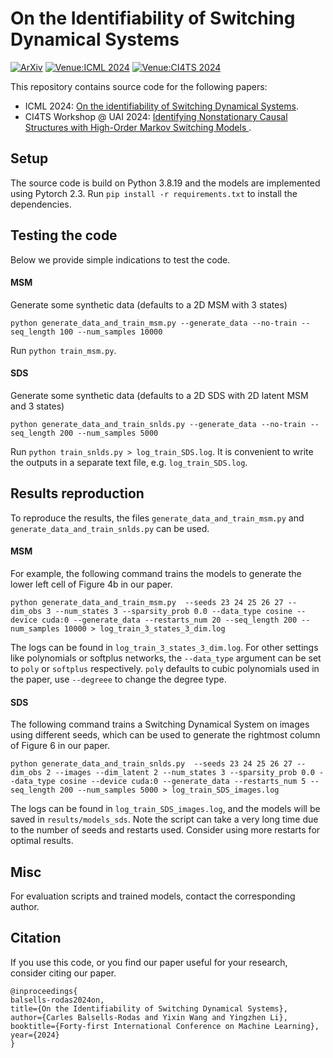 # On the Identifiability of Switching Dynamical Systems

[![ArXiv](https://img.shields.io/static/v1?label=arXiv&message=2305.15925&color=B31B1B)](https://arxiv.org/abs/2305.15925) [![Venue:ICML 2024](https://img.shields.io/badge/Venue-ICML_2024-007CFF)](https://icml.cc)  [![Venue:CI4TS 2024](https://img.shields.io/badge/Venue-CI4TS@UAI_24-ebdb34)](https://sites.google.com/view/ci4ts2024/home)

This repository contains source code for the following papers:
- ICML 2024:  [On the identifiability of Switching Dynamical Systems](https://arxiv.org/abs/2305.15925).
- CI4TS Workshop @ UAI 2024:  [Identifying Nonstationary Causal Structures with High-Order Markov Switching Models
](https://arxiv.org/abs/2406.17698).

## Setup

The source code is build on Python 3.8.19 and the models are implemented using Pytorch 2.3. Run `pip install -r requirements.txt` to install the dependencies.


## Testing the code

Below we provide simple indications to test the code.

#### MSM

Generate some synthetic data (defaults to a 2D MSM with 3 states)

``python generate_data_and_train_msm.py --generate_data --no-train --seq_length 100 --num_samples 10000``

Run `python train_msm.py`.

#### SDS

Generate some synthetic data (defaults to a 2D SDS with 2D latent MSM and 3 states)

``python generate_data_and_train_snlds.py --generate_data --no-train --seq_length 200 --num_samples 5000``

Run `python train_snlds.py > log_train_SDS.log`. It is convenient to write the outputs in a separate text file, e.g. `log_train_SDS.log`.

## Results reproduction

To reproduce the results, the files `generate_data_and_train_msm.py` and `generate_data_and_train_snlds.py` can be used.

#### MSM

For example, the following command trains the models to generate the lower left cell of Figure 4b in our paper.

``python generate_data_and_train_msm.py  --seeds 23 24 25 26 27 --dim_obs 3 --num_states 3 --sparsity_prob 0.0 --data_type cosine --device cuda:0 --generate_data --restarts_num 20 --seq_length 200 --num_samples 10000 > log_train_3_states_3_dim.log``

The logs can be found in `log_train_3_states_3_dim.log`. For other settings like polynomials or softplus networks, the ``--data_type`` argument can be set to ``poly`` or ``softplus`` respectively. ``poly`` defaults to cubic polynomials used in the paper, use ``--degreee`` to change the degree type.

#### SDS

The following command trains a Switching Dynamical System on images using different seeds, which can be used to generate the rightmost column of Figure 6 in our paper.

``python generate_data_and_train_snlds.py  --seeds 23 24 25 26 27 --dim_obs 2 --images --dim_latent 2 --num_states 3 --sparsity_prob 0.0 --data_type cosine --device cuda:0 --generate_data --restarts_num 5 --seq_length 200 --num_samples 5000 > log_train_SDS_images.log``

The logs can be found in `log_train_SDS_images.log`, and the models will be saved in ``results/models_sds``. Note the script can take a very long time due to the number of seeds and restarts used. Consider using more restarts for optimal results.

## Misc

For evaluation scripts and trained models, contact the corresponding author.

## Citation

If you use this code, or you find our paper useful for your research, consider citing our paper.
```
@inproceedings{
balsells-rodas2024on,
title={On the Identifiability of Switching Dynamical Systems},
author={Carles Balsells-Rodas and Yixin Wang and Yingzhen Li},
booktitle={Forty-first International Conference on Machine Learning},
year={2024}
}
```

